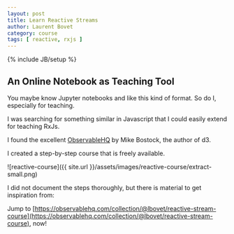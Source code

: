 ```yaml
---
layout: post
title: Learn Reactive Streams 
author: Laurent Bovet
category: course
tags: [ reactive, rxjs ]
---
```

{% include JB/setup %}

## An Online Notebook as Teaching Tool

You maybe know Jupyter notebooks and like this kind of format. So do I, especially for teaching.

I was searching for something similar in Javascript that I could easily extend for teaching RxJs.

I found the excellent [ObservableHQ](https://observablehq.com) by Mike Bostock, the author of d3.

I created a step-by-step course that is freely available. 

![reactive-course]({{ site.url }}/assets/images/reactive-course/extract-small.png)

I did not document the steps thoroughly, but there is material to get inspiration from:

Jump to [https://observablehq.com/collection/@lbovet/reactive-stream-course](https://observablehq.com/collection/@lbovet/reactive-stream-course), now!
